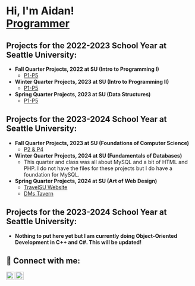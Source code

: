 <h1>Hi, I'm Aidan! <br/><a href="https://github.com/aahmad65">Programmer</a>

<h2> Projects for the 2022-2023 School Year at Seattle University:</h2>

- <b>Fall Quarter Projects, 2022 at SU (Intro to Programming I)</b>
  - [P1-P5](https://github.com/aahmad65/FQ22_SU_PROJECTS)
- <b>Winter Quarter Projects, 2023 at SU (Intro to Programming II)</b>
  - [P1-P5](https://github.com/aahmad65/WQ23_SU_PROJECTS)
- <b>Spring Quarter Projects, 2023 at SU (Data Structures)</b>
  - [P1-P5](https://github.com/aahmad65/SQ23_SU_PROJECTS)
 
<h2> Projects for the 2023-2024 School Year at Seattle University:</h2>

- <b>Fall Quarter Projects, 2023 at SU (Foundations of Computer Science)</b>
  - [P2 & P4](https://github.com/aahmad65/FQ23_SU_PROJECTS)
- <b>Winter Quarter Projects, 2024 at SU (Fundamentals of Databases)</b>
  - This quarter and class was all about MySQL and a bit of HTML and PHP. I do not have the files for these projects but I do have a foundation for MySQL.
- <b>Spring Quarter Projects, 2024 at SU (Art of Web Design)</b>
  - [TravelSU Website](https://github.com/mnzarn/TravelSU-WebApp)
  - [DMs Tavern](https://github.com/aahmad65/DMsTavern)

<h2> Projects for the 2023-2024 School Year at Seattle University:</h2>

- <b>Nothing to put here yet but I am currently doing Object-Oriented Development in C++ and C#. This will be updated!</b>

<h2> 🤳 Connect with me:</h2>

[<img align="left" alt="aahmad65 | LinkedIn" width="22px" src="https://cdn.jsdelivr.net/npm/simple-icons@v3/icons/linkedin.svg" />][linkedin]
[<img align="left" alt="aidanlovesducks | Instagram" width="22px" src="https://cdn.jsdelivr.net/npm/simple-icons@v3/icons/instagram.svg" />][instagram]

[instagram]: https://www.instagram.com/aidanlovesducks/
[linkedin]: https://linkedin.com/in/aidan-ahmad
